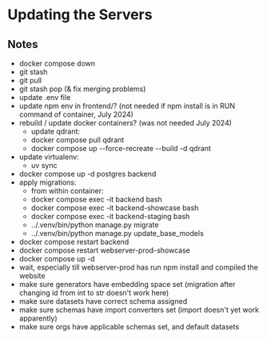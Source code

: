 # Updating the Servers

## Notes

- docker compose down
- git stash
- git pull
- git stash pop (& fix merging problems)
- update .env file
- update npm env in frontend/? (not needed if npm install is in RUN command of container, July 2024)
- rebuild / update docker containers? (was not needed July 2024)
  - update qdrant:
  - docker compose pull qdrant
  - docker compose up --force-recreate --build -d qdrant
- update virtualenv:
  - uv sync
- docker compose up -d postgres backend
- apply migrations:
  - from within container:
  - docker compose exec -it backend bash
  - docker compose exec -it backend-showcase bash
  - docker compose exec -it backend-staging bash
  - ../.venv/bin/python manage.py migrate
  - ../.venv/bin/python manage.py update_base_models
- docker compose restart backend
- docker compose restart webserver-prod-showcase
- docker compose up -d
- wait, especially till webserver-prod has run npm install and compiled the website
- make sure generators have embedding space set (migration after changing id from int to str doesn't work here)
- make sure datasets have correct schema assigned
- make sure schemas have import converters set (import doesn't yet work apparently)
- make sure orgs have applicable schemas set, and default datasets
